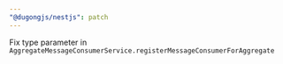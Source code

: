 ```yaml
---
"@dugongjs/nestjs": patch
---
```


Fix type parameter in `AggregateMessageConsumerService.registerMessageConsumerForAggregate`
